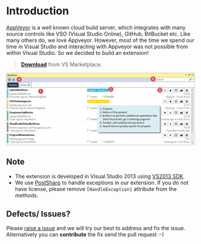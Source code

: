 # Introduction #

[AppVeyor](http://www.appveyor.com/) is a well known cloud build server, which integrates with many source controls like VSO (Visual Studio Online), GitHub, BitBucket etc. Like many others do, we love Appveyor. However, most of the time we spend our time in Visual Studio and interacting with Appveyor was not possible from within Visual Studio. So we decided to build an extension!

> [**Download**](https://marketplace.visualstudio.com/items?itemName=UtkarshShigihalliandTarunArora.AppVeyorExtensionforVisualStudio) from VS Marketplace.
> 
![](_Screenshots/appveyor_toolwindow_full_annotate.jpg)

## Note ##

- The extension is developed in Visual Studio 2013 using [VS2013 SDK](https://www.microsoft.com/en-gb/download/details.aspx?id=40758).
- We use [PostSharp](https://www.postsharp.net) to handle exceptions in our extension. If you do not have license, please remove `[HandleException]` attribute from the methods.


## Defects/ Issues? ##
Please [raise a issue](https://github.com/onlyutkarsh/AppVeyorExtension/issues/new) and we will try our best to address and fix the issue.
Alternatively you can **contribute** the fix send the pull request :-)
